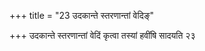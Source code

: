 +++
title = "23 उदकान्ते स्तरणान्तां वेदिङ्"

+++
उदकान्ते स्तरणान्तां वेदिं कृत्वा तस्यां हवींषि सादयति २३
